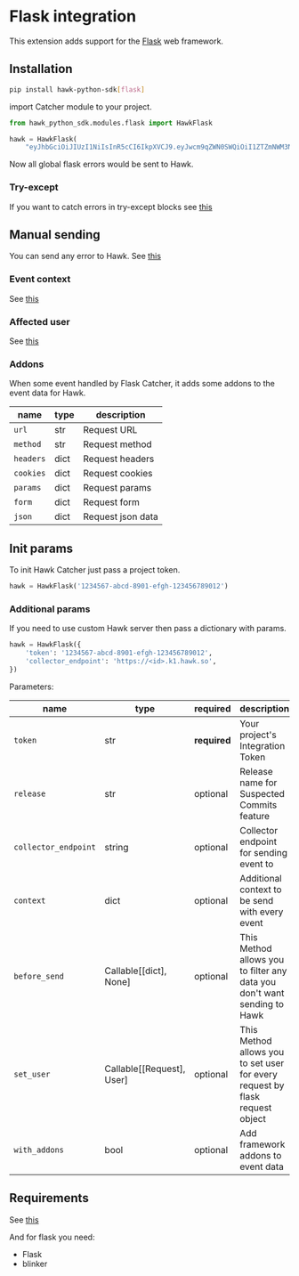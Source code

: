 # Flask integration

This extension adds support for the [Flask](http://flask.pocoo.org/) web framework.

## Installation

```bash
pip install hawk-python-sdk[flask]
```

import Catcher module to your project.

```python
from hawk_python_sdk.modules.flask import HawkFlask
```

```python
hawk = HawkFlask(
    "eyJhbGciOiJIUzI1NiIsInR5cCI6IkpXVCJ9.eyJwcm9qZWN0SWQiOiI1ZTZmNWM3NzAzOWI0MDAwMjNmZDViODAiLCJpYXQiOjE1ODQzNTY0NzF9.t-5Gelx3MgHVBrxTsoMyPQAdQ6ufVbPsts9zZLW3gM8")
```

Now all global flask errors would be sent to Hawk.

### Try-except

If you want to catch errors in try-except blocks see [this](../README.md#try-except)

## Manual sending

You can send any error to Hawk. See [this](../README.md#manual-sending)

### Event context

See [this](../README.md#event-context)

### Affected user

See [this](../README.md#affected-user)

### Addons

When some event handled by Flask Catcher, it adds some addons to the event data for Hawk.

| name      | type | description       |
| --------- | ---- | ----------------- |
| `url`     | str  | Request URL       |
| `method`  | str  | Request method    |
| `headers` | dict | Request headers   |
| `cookies` | dict | Request cookies   |
| `params`  | dict | Request params    |
| `form`    | dict | Request form      |
| `json`    | dict | Request json data |

## Init params

To init Hawk Catcher just pass a project token.

```python
hawk = HawkFlask('1234567-abcd-8901-efgh-123456789012')
```

### Additional params

If you need to use custom Hawk server then pass a dictionary with params.

```python
hawk = HawkFlask({
    'token': '1234567-abcd-8901-efgh-123456789012',
    'collector_endpoint': 'https://<id>.k1.hawk.so',
})
```

Parameters:

| name                 | type                      | required     | description                                                                  |
| -------------------- | ------------------------- | ------------ | ---------------------------------------------------------------------------- |
| `token`              | str                       | **required** | Your project's Integration Token                                             |
| `release`            | str                       | optional     | Release name for Suspected Commits feature                                   |
| `collector_endpoint` | string                    | optional     | Collector endpoint for sending event to                                      |
| `context`            | dict                      | optional     | Additional context to be send with every event                               |
| `before_send`        | Callable[[dict], None]    | optional     | This Method allows you to filter any data you don't want sending to Hawk     |
| `set_user`           | Callable[[Request], User] | optional     | This Method allows you to set user for every request by flask request object |
| `with_addons`        | bool                      | optional     | Add framework addons to event data                                           |

## Requirements

See [this](../README.md#requirements)

And for flask you need:

- Flask
- blinker
